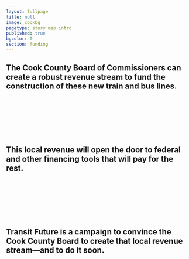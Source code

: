 ```yaml
---
layout: fullpage
title: null
image: cookbg
pagetype: story map intro
published: true
bgcolor: 0
section: funding
---
```


## The Cook County Board of Commissioners can create a robust revenue stream to fund the construction of these new train and bus lines.
<br><br><br>
<br><br><br>
## This local revenue will open the door to federal and other financing tools that will pay for the rest.
<br><br><br>
<br><br><br>
## Transit Future is a campaign to convince the Cook County Board to create that local revenue stream—and to do it soon.
